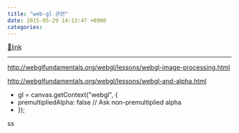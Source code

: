 ```yaml
---
title: "web-gl 관련"
date: 2015-05-29 14:13:47 +0900
categories: 
---
```

[🔗link](http://www.mins01.com/mh/tech/read/948)
***


http://webglfundamentals.org/webgl/lessons/webgl-image-processing.html  


http://webglfundamentals.org/webgl/lessons/webgl-and-alpha.html



- gl = canvas.getContext("webgl", {
-   premultipliedAlpha: false  // Ask non-premultiplied alpha
- });

  


ss



